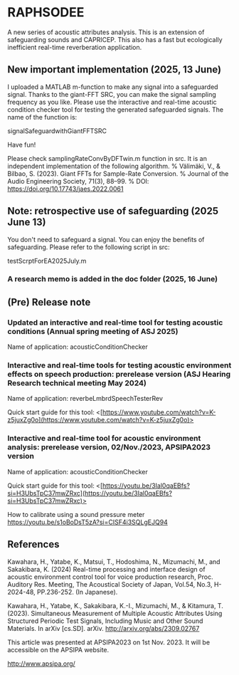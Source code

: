 # RAPHSODEE

A new series of acoustic attributes analysis. This is an extension of safeguarding sounds and CAPRICEP. This also has a fast but ecologically inefficient real-time reverberation application.

## New important implementation (2025, 13 June)
I uploaded a MATLAB m-function to make any signal into a safeguarded signal. Thanks to the giant-FFT SRC, you can make the signal sampling frequency as you like. Please use the interactive and real-time acoustic condition checker tool for testing the generated safeguarded signals. The name of the function is:

signalSafeguardwithGiantFFTSRC

Have fun!

Please check samplingRateConvByDFTwin.m function in src. It is an independent implementation of the following algorithm.
% Välimäki, V., & Bilbao, S. (2023). Giant FFTs for Sample-Rate Conversion.
% Journal of the Audio Engineering Society, 71(3), 88–99.
% DOI: https://doi.org/10.17743/jaes.2022.0061

## Note: retrospective use of safeguarding (2025 June 13)

You don't need to safeguard a signal. You can enjoy the benefits of safeguarding. Please refer to the following script in src:

testScrptForEA2025July.m

### A research memo is added in the doc folder (2025, 16 June)

## (Pre) Release note
### Updated an interactive and real-time tool for testing acoustic conditions (Annual spring meeting of ASJ 2025)

Name of application: acousticConditionChecker

### Interactive and real-time tools for testing acoustic environment effects on speech production: prerelease version (ASJ Hearing Research technical meeting May 2024)

Name of application: reverbeLmbrdSpeechTesterRev

Quick start guide for this tool:
<[https://www.youtube.com/watch?v=K-z5juxZg0o](https://www.youtube.com/watch?v=K-z5juxZg0o)>

### Interactive and real-time tool for acoustic environment analysis: prerelease version, 02/Nov./2023, APSIPA2023 version

Name of application: acousticConditionChecker

Quick start guide for this tool:
<[https://youtu.be/3Ial0qaEBfs?si=H3UbsTpC37mwZRxc](https://youtu.be/3Ial0qaEBfs?si=H3UbsTpC37mwZRxc)>

How to calibrate using a sound pressure meter
<https://youtu.be/s1oBoDsT5zA?si=CISF4i3SQLgEJQ94>


## References

Kawahara, H., Yatabe, K., Matsui, T., Hodoshima, N., Mizumachi, M., and Sakakibara, K. (2024) Real-time processing and interface design of acoustic environment control tool for voice production research, Proc. Auditory Res. Meeting, The Acoustical Society of Japan, Vol.54, No.3, H-2024-48, PP.236-252. (In Japanese).

Kawahara, H., Yatabe, K., Sakakibara, K.-I., Mizumachi, M., & Kitamura, T. (2023). Simultaneous Measurement of Multiple Acoustic Attributes Using Structured Periodic Test Signals, Including Music and Other Sound Materials. In arXiv [cs.SD]. arXiv. <http://arxiv.org/abs/2309.02767>

This article was presented at APSIPA2023 on 1st Nov. 2023. It will be accessible on the APSIPA website.

<http://www.apsipa.org/>
